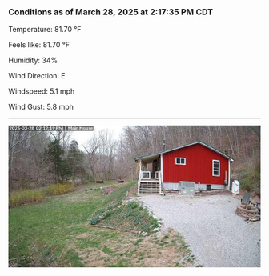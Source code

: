 ### Conditions as of March 28, 2025 at 2:17:35 PM CDT 

Temperature: 81.70 &deg;F

Feels like: 81.70 &deg;F

Humidity: 34%

Wind Direction: E

Windspeed: 5.1 mph

Wind Gust: 5.8 mph

---

<img src="./images/latest.jpeg"/>

